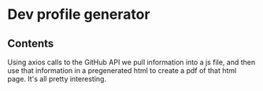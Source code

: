 # Dev profile generator


## Contents

Using axios calls to the GitHub API we pull information into a js file, and then use that information in a pregenerated html to create a pdf of that html page. It's all pretty interesting.
